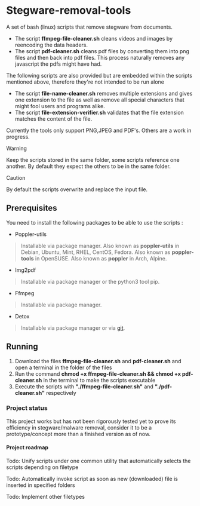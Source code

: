 # Stegware-removal-tools
A set of bash (linux) scripts that remove stegware from documents. 
* The script **ffmpeg-file-cleaner.sh** cleans videos and images by reencoding the data headers.
* The script **pdf-cleaner.sh** cleans pdf files by converting them into png files and then back into pdf files. This process naturally removes any javascript the pdfs might have had.

The following scripts are also provided but are embedded within the scripts mentioned above, therefore they're not intended to be run alone
* The script **file-name-cleaner.sh** removes multiple extensions and gives one extension to the file as well as remove all special characters that might fool users and programs alike.
* The script **file-extension-verifier.sh** validates that the file extension matches the content of the file.

Currently the tools only support PNG,JPEG and PDF's. Others are a work in progress.

>[!WARNING]
>Keep the scripts stored in the same folder, some scripts reference one another. By default they expect the others to be in the same folder.

> [!CAUTION]
> By default the scripts overwrite and replace the input file.

## Prerequisites
You need to install the following packages to be able to use the scripts :
* Poppler-utils
> Installable via package manager. Also known as **poppler-utils** in Debian, Ubuntu, Mint, RHEL, CentOS, Fedora. Also known as **poppler-tools** in OpenSUSE. Also known as **poppler** in Arch, Alpine.

* Img2pdf
> Installable via package manager or the python3 tool pip.

* Ffmpeg
> Installable via package manager.

* Detox
> Installable via package manager or via [git](https://github.com/dharple/detox).

## Running
1. Download the files **ffmpeg-file-cleaner.sh** and **pdf-cleaner.sh** and open a terminal in the folder of the files
2. Run the command **chmod +x ffmpeg-file-cleaner.sh && chmod +x pdf-cleaner.sh** in the terminal to make the scripts executable
3. Execute the scripts with **"./ffmpeg-file-cleaner.sh"** and **"./pdf-cleaner.sh"** respectively

### Project status
This project works but has not been rigorously tested yet to prove its efficiency in stegware/malware removal, consider it to be a prototype/concept more than a finished version as of now.

#### Project roadmap
Todo: Unify scripts under one common utility that automatically selects the scripts depending on filetype

Todo: Automatically invoke script as soon as new (downloaded) file is inserted in specified folders

Todo: Implement other filetypes
